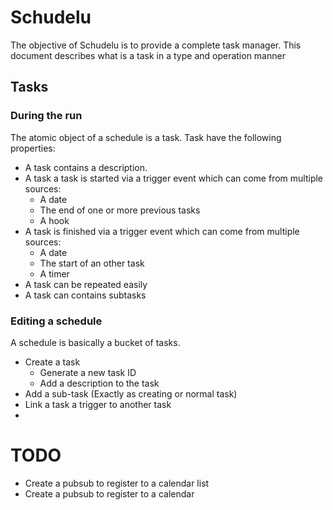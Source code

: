 # Schudelu

The objective of Schudelu is to provide a complete task manager.
This document describes what is a task in a type and operation manner

## Tasks

### During the run

The atomic object of a schedule is a task. Task have the following properties:
- A task contains a description.
- A task a task is started via a trigger event which can come from multiple sources:
  - A date
  - The end of one or more previous tasks
  - A hook
- A task is finished via a trigger event which can come from multiple sources:
  - A date
  - The start of an other task
  - A timer
- A task can be repeated easily
- A task can contains subtasks

### Editing a schedule

A schedule is basically a bucket of tasks.
- Create a task
  + Generate a new task ID
  + Add a description to the task
- Add a sub-task (Exactly as creating or normal task)
- Link a task a trigger to another task
- 



# TODO
- Create a pubsub to register to a calendar list
- Create a pubsub to register to a calendar
